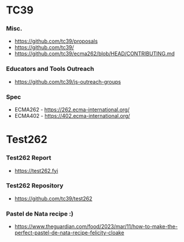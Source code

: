 # TC39 

### Misc.
- https://github.com/tc39/proposals
- https://github.com/tc39/
- https://github.com/tc39/ecma262/blob/HEAD/CONTRIBUTING.md

### Educators and Tools Outreach 
- https://github.com/tc39/js-outreach-groups

### Spec 
- ECMA262 - https://262.ecma-international.org/
- ECMA402 - https://402.ecma-international.org/

# Test262
### Test262 Report
-  https://test262.fyi

### Test262 Repository 
-  https://github.com/tc39/test262


### Pastel de Nata recipe :)
- https://www.theguardian.com/food/2023/mar/11/how-to-make-the-perfect-pastel-de-nata-recipe-felicity-cloake

